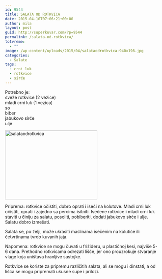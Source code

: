 ```yaml
---
id: 9544
title: SALATA OD ROTKVICA
date: 2015-04-10T07:06:21+00:00
author: mila
layout: post
guid: http://superkuvar.com/?p=9544
permalink: /salata-od-rotkvica/
totvreme:
  - ""
image: /wp-content/uploads/2015/04/salataodrotkvica-940x198.jpg
categories:
  - Salate
tags:
  - crni luk
  - rotkvice
  - sirće
---
```

Potrebno je:  
sveže rotkvice (2 vezice)  
mladi crni luk (1 vezica)  
so  
biber  
jabukovo sirće  
ulje

[<img class="alignnone size-medium wp-image-9585" src="//superkuvar.com/wp-content/uploads/2015/04/salataodrotkvica-300x225.jpg" alt="salataodrotkvica" width="300" height="225" />](//superkuvar.com/wp-content/uploads/2015/04/salataodrotkvica-e1430747553636.jpg)

Priprema: rotkvice očistiti, dobro oprati i iseći na kolutove. Mladi crni luk očistiti, oprati i zajedno sa percima isitniti. Isečene rotkvice i mladi crni luk staviti u činiju za salatu, posoliti, pobiberiti, dodati jabukovo sirće i ulje. Salatu dobro izmešati.

Salata se, po želji, može ukrasiti maslinama isečenim na kolutiće ili četvrtinama tvrdo kuvanih jaja.

Napomena: rotkvice se mogu čuvati u frižideru, u plastičnoj kesi, najviše 5-6 dana. Prethodno rotkvicama odrezati lišće, jer ono prouzrokuje stvaranje vlage koja uništava hranljive sastojke.

Rotkvice se koriste za pripremu različitih salata, ali se mogu i dinstati, a od lišća se mogu pripremati ukusne supe i prilozi.